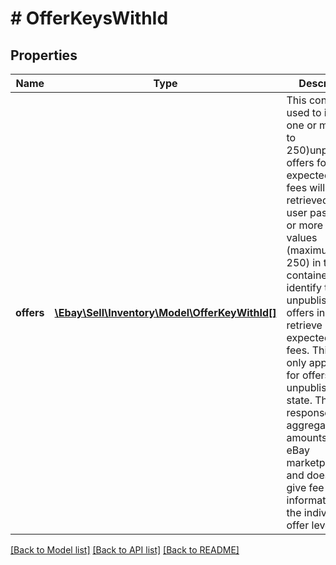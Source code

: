 # # OfferKeysWithId

## Properties

Name | Type | Description | Notes
------------ | ------------- | ------------- | -------------
**offers** | [**\Ebay\Sell\Inventory\Model\OfferKeyWithId[]**](OfferKeyWithId.md) | This container is used to identify one or more (up to 250)unpublished offers for which expected listing fees will be retrieved. The user passes one or more offerId values (maximum of 250) in to this container to identify the unpublished offers in which to retrieve expected listing fees. This call is only applicable for offers in the unpublished state. The call response gives aggregate fee amounts per eBay marketplace, and does not give fee information at the individual offer level. | [optional]

[[Back to Model list]](../../README.md#models) [[Back to API list]](../../README.md#endpoints) [[Back to README]](../../README.md)
